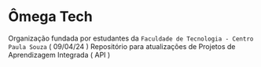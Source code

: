 # Ômega Tech
Organização fundada por estudantes da `Faculdade de Tecnologia - Centro Paula Souza` ( 09/04/24 )
Repositório para atualizações de Projetos de Aprendizagem Integrada ( API )
